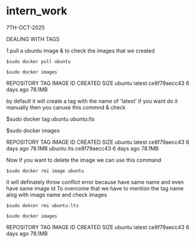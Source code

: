 # intern_work
7TH-OCT-2025

DEALING WITH TAGS 

1.pull a ubuntu image & to check the images that we created 

 	$sudo docker pull ubuntu 
	
	$sudo docker images
 

 REPOSITORY   TAG       IMAGE ID       CREATED      SIZE
ubuntu       latest    ce8f79aecc43   6 days ago   78.1MB

by default it will create a tag with the name of 'latest'
if you want do it manually then you canuse this commnd & check 

  $sudo docker tag ubuntu ubuntu:lts
  
  $sudo docker images 


REPOSITORY   TAG       IMAGE ID       CREATED      SIZE
ubuntu       latest    ce8f79aecc43   6 days ago   78.1MB
ubuntu       lts       ce8f79aecc43   6 days ago   78.1MB

Now if you want to delete the image we can use this command 

	$sudo docker rmi image ubuntu 

it will definately throw conflict error because have same name and even have same image id 
To overcome that we have to mention the tag name alog with  image name and check images

	$sudo dokcer rmi ubuntu:lts 	
	
	$sudo docker images
	
REPOSITORY   TAG       IMAGE ID       CREATED      SIZE
ubuntu       latest    ce8f79aecc43   6 days ago   78.1MB
	
	
